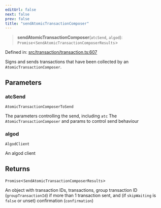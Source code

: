```yaml
---
editUrl: false
next: false
prev: false
title: "sendAtomicTransactionComposer"
---
```


> **sendAtomicTransactionComposer**(`atcSend`, `algod`): `Promise`\<`SendAtomicTransactionComposerResults`\>

Defined in: [src/transaction/transaction.ts:607](https://github.com/algorandfoundation/algokit-utils-ts/blob/e57e96ab17213653e656688e8d7251c0107554cf/src/transaction/transaction.ts#L607)

Signs and sends transactions that have been collected by an `AtomicTransactionComposer`.

## Parameters

### atcSend

`AtomicTransactionComposerToSend`

The parameters controlling the send, including `atc` The `AtomicTransactionComposer` and params to control send behaviour

### algod

`AlgodClient`

An algod client

## Returns

`Promise`\<`SendAtomicTransactionComposerResults`\>

An object with transaction IDs, transactions, group transaction ID (`groupTransactionId`) if more than 1 transaction sent, and (if `skipWaiting` is `false` or unset) confirmation (`confirmation`)

